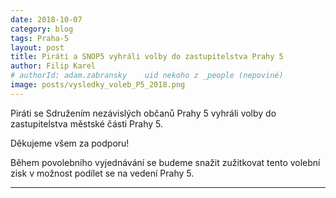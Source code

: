 ```yaml
---
date: 2018-10-07
category: blog
tags: Praha-5
layout: post
title: Piráti a SNOP5 vyhráli volby do zastupitelstva Prahy 5
author: Filip Karel
# authorId: adam.zabransky    uid nekoho z _people (nepoviné)
image: posts/vysledky_voleb_P5_2018.png
---
```


Piráti se Sdružením nezávislých občanů Prahy 5 vyhráli volby do zastupitelstva městské části Prahy 5.

Děkujeme všem za podporu!

Během povolebního vyjednávání se budeme snažit zužitkovat tento volební zisk v možnost podílet se na vedení Prahy 5.

- - -
